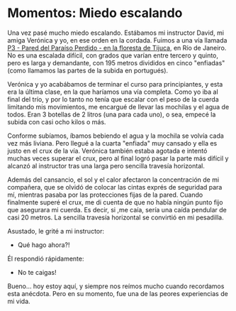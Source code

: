 # Momentos: Miedo escalando

Una vez pasé mucho miedo escalando. Estábamos mi instructor David, mi amiga Verónica y yo, en ese orden en la cordada.
Fuimos a una vía llamada
[P3 - Pared del Paraíso Perdido - en la floresta de Tijuca](https://www.escaladasclassicas.com/escalada-p3-pico-da-tijuca-rio-de-janeir),
en Río de Janeiro. No es una escalada difícil, con grados que varían entre tercero y quinto, pero es larga y demandante,
con 195 metros divididos en cinco "enfiadas" (como llamamos las partes de la subida en portugués).

Verónica y yo acabábamos de terminar el curso para principiantes, y esta era la última clase, en la que haríamos una vía
completa. Como yo iba al final del trío, y por lo tanto no tenía que escalar con el peso de la cuerda limitando mis
movimientos, me encargué de llevar las mochilas y el agua de todos. Eran 3 botellas de 2 litros (una para cada uno), o
sea, empecé la subida con casi ocho kilos o más.

Conforme subíamos, íbamos bebiendo el agua y la mochila se volvía cada vez más liviana. Pero llegué a la cuarta
"enfiada" muy cansado y ella es justo en el crux de la vía. Verónica también estaba agotada e intentó muchas veces
superar el crux, pero al final logró pasar la parte más difícil y alcanzó al instructor tras una larga pero sencilla
travesía horizontal.

Además del cansancio, el sol y el calor afectaron la concentración de mi compañera, que se olvidó de colocar las cintas
exprés de seguridad para mí, mientras pasaba por las protecciones fijas de la pared. Cuando finalmente superé el crux,
me di cuenta de que no había ningún punto fijo que asegurara mi cuerda. Es decir, si ,me caía, sería una caída pendular
de casi 20 metros. La sencilla travesía horizontal se convirtió en mi pesadilla.

Asustado, le grité a mi instructor:

- Qué hago ahora?!

Él respondió rápidamente:

- No te caigas!

Bueno… hoy estoy aquí, y siempre nos reímos mucho cuando recordamos esta anécdota. Pero en su momento, fue una de las
peores experiencias de mi vida.
